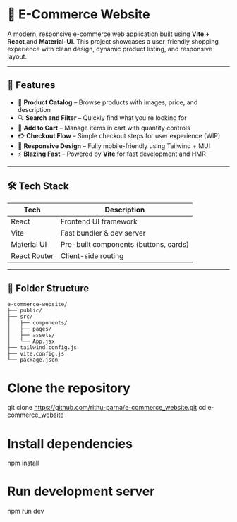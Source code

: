 # 🛒 E-Commerce Website

A modern, responsive e-commerce web application built using **Vite + React**,and **Material-UI**. This project showcases a user-friendly shopping experience with clean design, dynamic product listing, and responsive layout.

---

## 🚀 Features

- 🧾 **Product Catalog** – Browse products with images, price, and description
- 🔍 **Search and Filter** – Quickly find what you're looking for
- 🛒 **Add to Cart** – Manage items in cart with quantity controls
- 💳 **Checkout Flow** – Simple checkout steps for user experience (WIP)
- 📱 **Responsive Design** – Fully mobile-friendly using Tailwind + MUI
- ⚡ **Blazing Fast** – Powered by **Vite** for fast development and HMR

---

## 🛠️ Tech Stack

| Tech         | Description                           |
|--------------|---------------------------------------|
| React        | Frontend UI framework                 |
| Vite         | Fast bundler & dev server             |
| Material UI  | Pre-built components (buttons, cards) |
| React Router | Client-side routing                   |

---

## 📁 Folder Structure
```
e-commerce-website/
├── public/
├── src/
│   ├── components/
│   ├── pages/
│   ├── assets/
│   └── App.jsx
├── tailwind.config.js
├── vite.config.js
└── package.json
```



# Clone the repository
git clone https://github.com/rithu-parna/e-commerce_website.git
cd e-commerce_website

# Install dependencies
npm install

# Run development server
npm run dev

